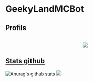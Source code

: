 # **GeekyLandMCBot** 
## Profils
<div align="center">
  <br>
  <a href="https://discord.com/users/863382147615424543">
  <img src="https://cdn.discordapp.com/attachments/788756990917869588/918421490746159114/logoDiscord.png">
 </div>
   
## Stats github
[![Anurag's github stats](https://github-readme-stats.vercel.app/api?username=geekylandmcbot)](https://github.com/anuraghazra/github-readme-stats)
![](https://github-readme-streak-stats.herokuapp.com/?user=geekylandmcbot)
